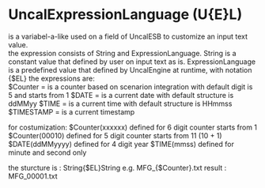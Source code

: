 # UncalExpressionLanguage (U{E}L)

is a variabel-a-like used on a field of UncalESB to customize an input text value.</br>
the expression consists of String and ExpressionLanguage.
String is a constant value that defined by user on input text as is.
ExpressionLanguage is a predefined value that defined by UncalEngine at runtime, with notation {$EL}
the expressions are:</br>
$Counter = is a counter based on scenarion integration with default digit is 5 and starts from 1
$DATE = is a current date with default structure is ddMMyy
$TIME = is a current time with default structure is HHmmss
$TIMESTAMP = is a current timestamp

for costumization:
$Counter(xxxxxx) defined for 6 digit counter starts from 1
$Counter(00010) defined for 5 digit counter starts from 11 (10 + 1)
$DATE(ddMMyyyy) defined for 4 digit year
$TIME(mmss) defined for minute and second only

the sturcture is :
String{$EL}String
e.g.
MFG_{$Counter}.txt
result :
MFG_00001.txt
